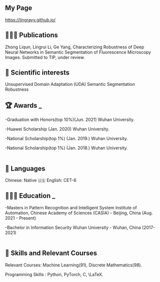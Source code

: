 <!-- # [TeXt Theme](https://github.com/kitian616/jekyll-TeXt-theme)

[![license](https://img.shields.io/github/license/kitian616/jekyll-TeXt-theme.svg)](https://github.com/kitian616/jekyll-TeXt-theme/blob/master/LICENSE)
[![Gem Version](https://img.shields.io/gem/v/jekyll-text-theme.svg)](https://github.com/kitian616/jekyll-TeXt-theme/releases)
[![Travis](https://img.shields.io/travis/kitian616/jekyll-TeXt-theme.svg)](https://travis-ci.org/kitian616/jekyll-TeXt-theme)
[![Tip Me via PayPal](https://img.shields.io/badge/PayPal-tip%20me-1462ab.svg?logo=paypal)](https://www.paypal.me/kitian616)
[![Tip Me via Bitcoin](https://img.shields.io/badge/Bitcoin-tip%20me-f7931a.svg?logo=bitcoin)](https://raw.githubusercontent.com/kitian616/jekyll-TeXt-theme/master/docs/assets/images/3Fkufxcw2xd8HnaRJBNK4ccdtkUDyyNu4V.jpg)

![TeXt Theme](https://raw.githubusercontent.com/kitian616/jekyll-TeXt-theme/master/screenshots/TeXt-home.jpg)

![TeXt Theme Details](https://raw.githubusercontent.com/kitian616/jekyll-TeXt-theme/master/screenshots/TeXt-layouts.png)
 -->
## My Page
 https://lingrayy.github.io/ 

<!-- ## Demo Pages

| Name | Description |
| --- | --- |
| [Home](https://lingrayy.github.io/) | Home page |
| [Archive](https://kitian616.github.io/jekyll-TeXt-theme/archive.html) | Archive page | -->


## 👩🏼‍💻 Publications
 Zhong Liqun, Lingrui Li, Ge Yang, Characterizing Robustness of Deep Neural Networks in Semantic Segmentation of Fluorescence Microscopy Images. Submitted to TIP, under review.

## 💖 Scientific interests
Unsupervised Domain Adaptation (UDA)
Semantic Segmentation
Robustness
 <!-- 
# Co-Organizer @ QueerJS (Jun 2019 - Dec 2021)
# 🏳️‍🌈 A meetup for everyone where queer speakers take the stage.

# Selected speakers and scheduling events
# Fostered an inclusive community and enforced the code of conduct
# 🐻 Previously co-organized BerlinJS from May 2018 - May 2020

# 🎤 Public Speaking
-->

## 🏆 Awards _ <br>
-Graduation with Honors(top 10%)(Jun. 2021)
 Wuhan University.

-Huawei Scholarship (Jan. 2020)
 Wuhan University.

-National Scholarship(top 1%) (Jan. 2019.)
 Wuhan University.

-National Scholarship(top 1%) (Jan. 2018.)
 Wuhan University.
<br><br>

## 💬 Languages
Chinese: Native
🇺🇸 English: CET-6


## 👩🏼‍🎓 Education _ <br>
-Masters in Pattern Recognition and Intelligent System
 Institute of Automation, Chinese Academy of Sciences (CASIA) - Beijing, China (Aug. 2021 - Present)

-Bachelor in Information Security
 Wuhan University - Wuhan, China (2017- 2021)
<br><br>

## 📌 Skills and Relevant Courses
Relevant Courses: Machine Learning(91), Discrete Mathematics(98).

Programming Skills : Python, PyTorch, C, \LaTeX.

<!-- ## License

TeXt Theme is [MIT licensed](https://github.com/kitian616/jekyll-TeXt-theme/blob/master/LICENSE).
 -->
